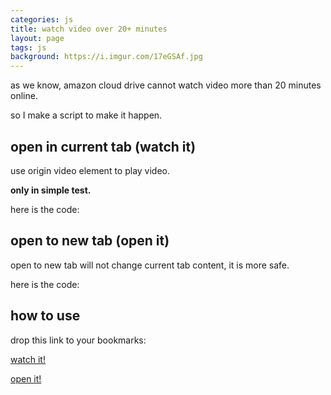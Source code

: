 ```yaml
---
categories: js
title: watch video over 20+ minutes
layout: page
tags: js
background: https://i.imgur.com/17eGSAf.jpg
---
```


as we know, amazon cloud drive cannot watch video more than 20 minutes online.

so I make a script to make it happen.

<!-- more -->

## open in current tab (watch it)

use origin video element to play video.

**only in simple test.**

here is the code:

<script src="https://gist.github.com/Cologler/69d2e4ce75bad4a06f892da2518331a3.js"></script>

## open to new tab (open it)

open to new tab will not change current tab content, it is more safe.

here is the code:

<script src="https://gist.github.com/Cologler/8fe3baeeeb6f115273b5ff1745208345.js"></script>

## how to use

drop this link to your bookmarks:

<a class='gist-bookmark' href='https://gist.githubusercontent.com/Cologler/69d2e4ce75bad4a06f892da2518331a3/raw/c699368465678fca2a5543a8b8538a1392c4b603/video%2520for%2520acd%25202.js'>watch it!</a>

<a class='gist-bookmark' href='https://gist.githubusercontent.com/Cologler/8fe3baeeeb6f115273b5ff1745208345/raw/8d2ec0659c5e65d79ed6c28ff80b9d701aa3240c/video%2520for%2520acd.js'>open it!</a>

<script>
(function (){
    function httpGet(url)
    {
        var xmlHttp = new XMLHttpRequest();
        xmlHttp.open("GET", url, false); // false for synchronous request
        xmlHttp.send(null);
        return xmlHttp.responseText;
    };
    var as = document.getElementsByClassName('gist-bookmark');
    for (var i = 0; i < as.length; i++) {
        var a = as[i];
        console.log(a);
        a.href = httpGet(a.href);
    }
})();
</script>